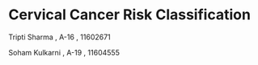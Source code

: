 <h1>Cervical Cancer Risk Classification</h1>

<p>Tripti Sharma , A-16 , 11602671 </p>
<p>Soham Kulkarni , A-19 , 11604555</p>
